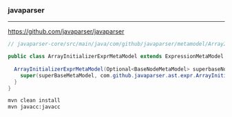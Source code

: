 ### javaparser
---
https://github.com/javaparser/javaparser

```java
// javaparser-core/src/main/java/com/github/javaparser/metamodel/ArrayInitializerExprMetaModel.java

public class ArrayInitializerExprMetaModel extends ExpressionMetaModel {
  
  ArrayInitializerExprMetaModel(Optional<BaseNodeMetaModel> superbaseNodeMetaModel) {
    super(superBaseMetaModel, com.github.javaparser.ast.expr.ArrayInitializerExpr.class, "ArrayInitializerExpr", "com.github.javaparser.ast.expr", false, false);
  }
}
```

```sh
mvn clean install
mvn javacc:javacc
```

```
```



